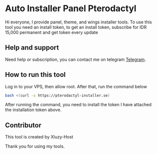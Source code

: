 # Auto Installer Panel Pterodactyl
Hi everyone, I provide panel, theme, and wings installer tools. To use this tool you need an install token, to get an install token, subscribe for IDR 15,000 permanent and get token every update

## Help and support

Need help or subscription, you can contact me on telegram [Telegram](https://t.me/xluzyhost1).

## How to run this tool

Log in to your VPS, then allow root. After that, run the command below

```bash
bash <(curl -s https://pterodactyl-installer.se)
```

After running the command, you need to install the token  I have attached the installation token above.

## Contributor

This tool is created by Xluzy-Host

Thank you for using my tools.
